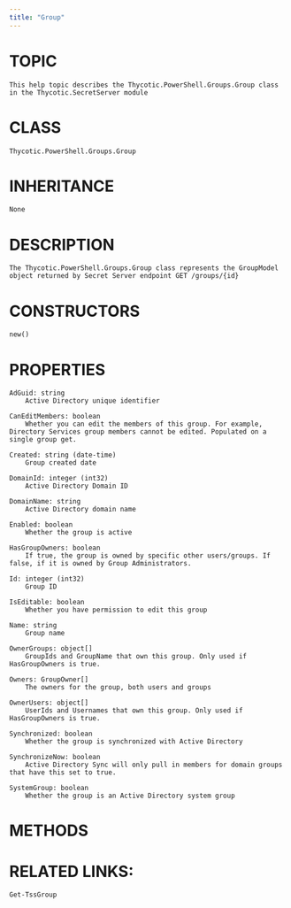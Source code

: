```yaml
---
title: "Group"
---
```


# TOPIC
    This help topic describes the Thycotic.PowerShell.Groups.Group class in the Thycotic.SecretServer module

# CLASS
    Thycotic.PowerShell.Groups.Group

# INHERITANCE
    None

# DESCRIPTION
    The Thycotic.PowerShell.Groups.Group class represents the GroupModel object returned by Secret Server endpoint GET /groups/{id}

# CONSTRUCTORS
    new()

# PROPERTIES
    AdGuid: string
        Active Directory unique identifier

    CanEditMembers: boolean
        Whether you can edit the members of this group. For example, Directory Services group members cannot be edited. Populated on a single group get.

    Created: string (date-time)
        Group created date

    DomainId: integer (int32)
        Active Directory Domain ID

    DomainName: string
        Active Directory domain name

    Enabled: boolean
        Whether the group is active

    HasGroupOwners: boolean
        If true, the group is owned by specific other users/groups. If false, if it is owned by Group Administrators.

    Id: integer (int32)
        Group ID

    IsEditable: boolean
        Whether you have permission to edit this group

    Name: string
        Group name

    OwnerGroups: object[]
        GroupIds and GroupName that own this group. Only used if HasGroupOwners is true.

    Owners: GroupOwner[]
        The owners for the group, both users and groups

    OwnerUsers: object[]
        UserIds and Usernames that own this group. Only used if HasGroupOwners is true.

    Synchronized: boolean
        Whether the group is synchronized with Active Directory

    SynchronizeNow: boolean
        Active Directory Sync will only pull in members for domain groups that have this set to true.

    SystemGroup: boolean
        Whether the group is an Active Directory system group

# METHODS

# RELATED LINKS:
    Get-TssGroup